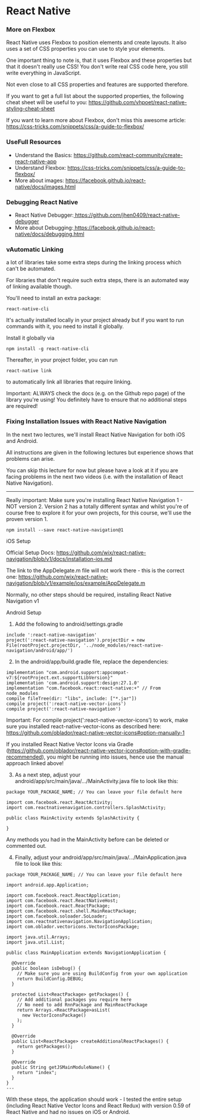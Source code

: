 # React Native

### More on Flexbox

React Native uses Flexbox to position elements and create layouts. It also uses
a set of CSS properties you can use to style your elements.

One important thing to note is, that it uses Flexbox and these properties but
that it doesn't really use CSS! You don't write real CSS code here, you still
write everything in JavaScript.

Not even close to all CSS properties and features are supported therefore.

If you want to get a full list about the supported properties, the following
cheat sheet will be useful to you:
<a href="https://github.com/vhpoet/react-native-styling-cheat-sheet">https://github.com/vhpoet/react-native-styling-cheat-sheet</a>

If you want to learn more about Flexbox, don't miss this awesome article:
<a href="https://css-tricks.com/snippets/css/a-guide-to-flexbox/">https://css-tricks.com/snippets/css/a-guide-to-flexbox/</a>

### UseFull Resources

<ul>
<li>Understand the Basics: <a href="https://github.com/react-community/create-react-native-app">https://github.com/react-community/create-react-native-app</a></li>
<li>Understand Flexbox: <a href="https://css-tricks.com/snippets/css/a-guide-to-flexbox/">https://css-tricks.com/snippets/css/a-guide-to-flexbox/</a></li>
<li>More about images: <a href="https://facebook.github.io/react-native/docs/images.html">https://facebook.github.io/react-native/docs/images.html</a>
</li>
</ul>

### Debugging React Native

<ul>
<li>React Native Debugger:<a href="https://github.com/jhen0409/react-native-debugger"> https://github.com/jhen0409/react-native-debugger</a>
</li><li>More about Debugging:<a href="https://facebook.github.io/react-native/docs/debugging.html"> https://facebook.github.io/react-native/docs/debugging.html</a>
</li>
</ul>

### vAutomatic Linking

a lot of libraries take some extra steps during the linking process which can't
be automated.

For libraries that don't require such extra steps, there is an automated way of
linking available though.

You'll need to install an extra package:

```
react-native-cli
```

It's actually installed locally in your project already but if you want to run
commands with it, you need to install it globally.

Install it globally via

```
npm install -g react-native-cli
```

Thereafter, in your project folder, you can run

```
react-native link
```

to automatically link all libraries that require linking.

Important: ALWAYS check the docs (e.g. on the Github repo page) of the library
you're using! You definitely have to ensure that no additional steps are
required!

### Fixing Installation Issues with React Native Navigation

In the next two lectures, we'll install React Native Navigation for both iOS and
Android.

All instructions are given in the following lectures but experience shows that
problems can arise.

You can skip this lecture for now but please have a look at it if you are facing
problems in the next two videos (i.e. with the installation of React Native
Navigation).

---

Really important: Make sure you're installing React Native Navigation 1 - NOT
version 2. Version 2 has a totally different syntax and whilst you're of course
free to explore it for your own projects, for this course, we'll use the proven
version 1.

```
npm install --save react-native-navigation@1
```

iOS Setup

Official Setup Docs:
https://github.com/wix/react-native-navigation/blob/v1/docs/installation-ios.md

The link to the AppDelegate.m file will not work there - this is the correct
one:
https://github.com/wix/react-native-navigation/blob/v1/example/ios/example/AppDelegate.m

Normally, no other steps should be required, installing React Native Navigation
v1

Android Setup

1. Add the following to android/settings.gradle

```
include ':react-native-navigation'
project(':react-native-navigation').projectDir = new File(rootProject.projectDir, '../node_modules/react-native-navigation/android/app/')
```

2. In the android/app/build.gradle file, replace the dependencies:

```
implementation "com.android.support:appcompat-v7:${rootProject.ext.supportLibVersion}"
implementation 'com.android.support:design:27.1.0'
implementation "com.facebook.react:react-native:+" // From node_modules
compile fileTree(dir: "libs", include: ["*.jar"])
compile project(':react-native-vector-icons')
compile project(':react-native-navigation')
```

Important: For compile project(':react-native-vector-icons') to work, make sure
you installed react-native-vector-icons as described here:
https://github.com/oblador/react-native-vector-icons#option-manually-1

If you installed React Native Vector Icons via Gradle
(https://github.com/oblador/react-native-vector-icons#option-with-gradle-recommended),
you might be running into issues, hence use the manual approach linked above!

3. As a next step, adjust your android/app/src/main/java/.../MainActivity.java
   file to look like this:

```
package YOUR_PACKAGE_NAME; // You can leave your file default here

import com.facebook.react.ReactActivity;
import com.reactnativenavigation.controllers.SplashActivity;

public class MainActivity extends SplashActivity {

}
```

Any methods you had in the MainActivity before can be deleted or commented out.

4. Finally, adjust your android/app/src/main/java/.../MainApplication.java file
   to look like this:

```
package YOUR_PACKAGE_NAME; // You can leave your file default here

import android.app.Application;

import com.facebook.react.ReactApplication;
import com.facebook.react.ReactNativeHost;
import com.facebook.react.ReactPackage;
import com.facebook.react.shell.MainReactPackage;
import com.facebook.soloader.SoLoader;
import com.reactnativenavigation.NavigationApplication;
import com.oblador.vectoricons.VectorIconsPackage;

import java.util.Arrays;
import java.util.List;

public class MainApplication extends NavigationApplication {

  @Override
  public boolean isDebug() {
    // Make sure you are using BuildConfig from your own application
    return BuildConfig.DEBUG;
  }

  protected List<ReactPackage> getPackages() {
    // Add additional packages you require here
    // No need to add RnnPackage and MainReactPackage
    return Arrays.<ReactPackage>asList(
      new VectorIconsPackage()
    );
  }

  @Override
  public List<ReactPackage> createAdditionalReactPackages() {
    return getPackages();
  }

  @Override
  public String getJSMainModuleName() {
    return "index";
  }
}
---
```

With these steps, the application should work - I tested the entire setup (including React Native Vector Icons and React Redux) with version 0.59 of React Native and had no issues on iOS or Android.

